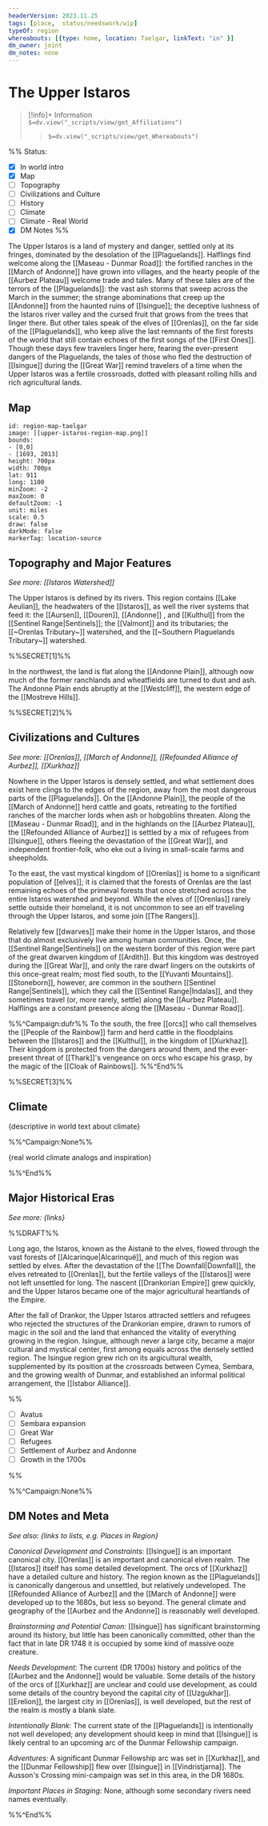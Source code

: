 ```yaml
---
headerVersion: 2023.11.25
tags: [place,  status/needswork/wip]
typeOf: region
whereabouts: [{type: home, location: Taelgar, linkText: "in" }]
dm_owner: joint
dm_notes: none
---
```

# The Upper Istaros
>[!info]+ Information  
> `$=dv.view("_scripts/view/get_Affiliations")`  
>> `$=dv.view("_scripts/view/get_Whereabouts")`

%% Status:
* [x] In world intro
* [x] Map
* [ ] Topography
* [ ] Civilizations and Culture
* [ ] History
* [ ] Climate
* [ ] Climate - Real World
* [x] DM Notes
%%

The Upper Istaros is a land of mystery and danger, settled only at its fringes, dominated by the desolation of the [[Plaguelands]]. Halflings find welcome along the [[Maseau - Dunmar Road]]: the fortified ranches in the [[March of Andonne]] have grown into villages, and the hearty people of the [[Aurbez Plateau]] welcome trade and tales. Many of these tales are of the terrors of the [[Plaguelands]]: the vast ash storms that sweep across the March in the summer; the strange abominations that creep up the [[Andonne]] from the haunted ruins of [[Isingue]]; the deceptive lushness of the Istaros river valley and the cursed fruit that grows from the trees that linger there. But other tales speak of the elves of [[Orenlas]], on the far side of the [[Plaguelands]], who keep alive the last remnants of the first forests of the world that still contain echoes of the first songs of the [[First Ones]]. Though these days few travelers linger here, fearing the ever-present dangers of the Plaguelands, the tales of those who fled the destruction of [[Isingue]] during the [[Great War]] remind travelers of a time when the Upper Istaros was a fertile crossroads, dotted with pleasant rolling hills and rich agricultural lands. 
## Map


```leaflet 
id: region-map-taelgar
image: [[upper-istaros-region-map.png]] 
bounds: 
- [0,0]
- [1693, 2013]
height: 700px  
width: 700px
lat: 911
long: 1100
minZoom: -2
maxZoom: 0
defaultZoom: -1
unit: miles 
scale: 0.5
draw: false
darkMode: false
markerTag: location-source
```
## Topography and Major Features
_See more: [[Istaros Watershed]]_

The Upper Istaros is defined by its rivers. This region contains [[Lake Aeulian]], the headwaters of the [[Istaros]], as well the river systems that feed it: the [[Aursen]], [[Douren]], [[Andonne]] , and [[Kulthul]] from the [[Sentinel Range|Sentinels]]; the [[Valmont]] and its tributaries; the [[~Orenlas Tributary~]] watershed, and the [[~Southern Plaguelands Tributary~]] watershed. 

%%SECRET[1]%%

In the northwest, the land is flat along the [[Andonne Plain]], although now much of the former ranchlands and wheatfields are turned to dust and ash. The Andonne Plain ends abruptly at the [[Westcliff]], the western edge of the [[Mostreve Hills]]. 

%%SECRET[2]%%

## Civilizations and Cultures
_See more: [[Orenlas]], [[March of Andonne]], [[Refounded Alliance of Aurbez]], [[Xurkhaz]]_

Nowhere in the Upper Istaros is densely settled, and what settlement does exist here clings to the edges of the region, away from the most dangerous parts of the [[Plaguelands]]. On the [[Andonne Plain]], the people of the [[March of Andonne]] herd cattle and goats, retreating to the fortified ranches of the marcher lords when ash or hobgoblins threaten. Along the [[Maseau - Dunmar Road]], and in the highlands on the [[Aurbez Plateau]], the [[Refounded Alliance of Aurbez]] is settled by a mix of refugees from [[Isingue]], others fleeing the devastation of the [[Great War]], and independent frontier-folk, who eke out a living in small-scale farms and sheepholds. 

To the east, the vast mystical kingdom of [[Orenlas]] is home to a significant population of [[elves]]; it is claimed that the forests of Orenlas are the last remaining echoes of the primeval forests that once stretched across the entire Istaros watershed and beyond. While the elves of [[Orenlas]] rarely settle outside their homeland, it is not uncommon to see an elf traveling through the Upper Istaros, and some join [[The Rangers]]. 

Relatively few [[dwarves]] make their home in the Upper Istaros, and those that do almost exclusively live among human communities. Once, the [[Sentinel Range|Sentinels]] on the western border of this region were part of the great dwarven kingdom of [[Ardith]]. But this kingdom was destroyed during the [[Great War]], and only the rare dwarf lingers on the outskirts of this once-great realm; most fled south, to the [[Yuvanti Mountains]]. [[Stoneborn]], however, are common in the southern [[Sentinel Range|Sentinels]], which they call the [[Sentinel Range|Indalas]], and they sometimes travel (or, more rarely, settle) along the [[Aurbez Plateau]]. Halflings are a constant presence along the [[Maseau - Dunmar Road]]. 

%%^Campaign:dufr%%
To the south, the free [[orcs]] who call themselves the [[People of the Rainbow]] farm and herd cattle in the floodplains between the [[Istaros]] and the [[Kulthul]], in the kingdom of [[Xurkhaz]]. Their kingdom is protected from the dangers around them, and the ever-present threat of [[Thark]]'s vengeance on orcs who escape his grasp, by the magic of the [[Cloak of Rainbows]]. 
%%^End%%

%%SECRET[3]%%

## Climate

{descriptive in world text about climate}

%%^Campaign:None%%

{real world climate analogs and inspiration}

%%^End%%

## Major Historical Eras
_See more: {links}_

%%DRAFT%%

Long ago, the Istaros, known as the Aistanë to the elves, flowed through the vast forests of [[Alcarinque|Alcarinquë]], and much of this region was settled by elves. After the devastation of the [[The Downfall|Downfall]], the elves retreated to [[Orenlas]], but the fertile valleys of the [[Istaros]] were not left unsettled for long. The nascent [[Drankorian Empire]] grew quickly, and the Upper Istaros became one of the major agricultural heartlands of the Empire. 

After the fall of Drankor, the Upper Istaros attracted settlers and refugees who rejected the structures of the Drankorian empire, drawn to rumors of magic in the soil and the land that enhanced the vitality of everything growing in the region. Isingue, although never a large city, became a major cultural and mystical center, first among equals across the densely settled region. The Isingue region grew rich on its argicultural wealth, supplemented by its position at the crossroads between Cymea, Sembara, and the growing wealth of Dunmar, and established an informal political arrangement, the [[Istabor Alliance]].

%%

- [ ] Avatus
- [ ] Sembara expansion
- [ ] Great War
- [ ] Refugees
- [ ] Settlement of Aurbez and Andonne
- [ ] Growth in the 1700s

%%

%%^Campaign:None%%
## DM Notes and Meta
_See also: {links to lists, e.g. Places in Region}_

*Canonical Development and Constraints:* [[Isingue]] is an important canonical city. [[Orenlas]] is an important and canonical elven realm. The [[Istaros]] itself has some detailed development. The orcs of [[Xurkhaz]] have a detailed culture and history. The region known as the [[Plaguelands]] is canonically dangerous and unsettled, but relatively undeveloped. The [[Refounded Alliance of Aurbez]] and the [[March of Andonne]] were developed up to the 1680s, but less so beyond. The general climate and geography of the [[Aurbez and the Andonne]] is reasonably well developed. 

*Brainstorming and Potential Canon:* [[Isingue]] has significant brainstorming around its history, but little has been canonically committed, other than the fact that in late DR 1748 it is occupied by some kind of massive ooze creature. 

*Needs Development:* The current (DR 1700s) history and politics of the [[Aurbez and the Andonne]] would be valuable. Some details of the history of the orcs of [[Xurkhaz]] are unclear and could use development, as could some details of the country beyond the capital city of [[Uzgukhar]]. [[Erelion]], the largest city in [[Orenlas]], is well developed, but the rest of the realm is mostly a blank slate. 

*Intentionally Blank:* The current state of the [[Plaguelands]] is intentionally not well developed; any development should keep in mind that [[Isingue]] is likely central to an upcoming arc of the Dunmar Fellowship campaign. 

*Adventures:* A significant Dunmar Fellowship arc was set in [[Xurkhaz]], and the [[Dunmar Fellowship]] flew over [[Isingue]] in [[Vindristjarna]]. The Ausson's Crossing mini-campaign was set in this area, in the DR 1680s.

*Important Places in Staging:* None, although some secondary rivers need names eventually. 

%%^End%%